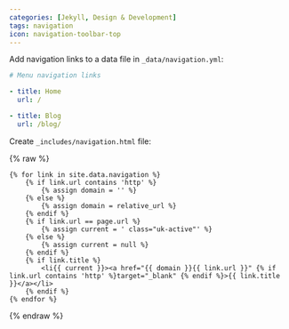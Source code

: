 ```yaml
---
categories: [Jekyll, Design & Development]
tags: navigation
icon: navigation-toolbar-top
---
```


Add navigation links to a data file in `_data/navigation.yml`:

```yaml
# Menu navigation links

- title: Home
  url: /

- title: Blog
  url: /blog/
```

Create `_includes/navigation.html` file:


{% raw %}
```liquid
{% for link in site.data.navigation %}
    {% if link.url contains 'http' %}
        {% assign domain = '' %}
    {% else %}
        {% assign domain = relative_url %}
    {% endif %}
    {% if link.url == page.url %}
        {% assign current = ' class="uk-active"' %}
    {% else %}
        {% assign current = null %}
    {% endif %}
    {% if link.title %}
        <li{{ current }}><a href="{{ domain }}{{ link.url }}" {% if link.url contains 'http' %}target="_blank" {% endif %}>{{ link.title }}</a></li>
    {% endif %}
{% endfor %}
```
{% endraw %}
